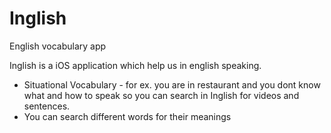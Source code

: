 # Inglish
English vocabulary app


Inglish is a iOS application which help us in english speaking.

  - Situational Vocabulary - for ex. you are in restaurant and you dont know what and how to speak so you can search in Inglish for videos and sentences. 
  - You can search different words for their meanings
